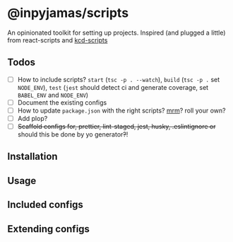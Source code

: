 # @inpyjamas/scripts

An opinionated toolkit for setting up projects. Inspired (and plugged a little) from react-scripts and [kcd-scripts][kcd-scripts]


## Todos

- [ ] How to include scripts? `start` (`tsc -p . --watch`), `build` (`tsc -p .` set `NODE_ENV`), `test` (`jest` should detect ci and generate coverage, set `BABEL_ENV` and `NODE_ENV`)
- [ ] Document the existing configs
- [ ] How to update `package.json` with the right scripts? [mrm][mrm]? roll your own?
- [ ] Add plop?
- [ ] ~~Scaffold configs for, prettier, lint-staged, jest, husky, .eslintignore or~~ should this be done by yo generator~~?~~!

## Installation

## Usage

## Included configs

## Extending configs

[kcd-scripts]: https://github.com/kentcdodds/kcd-scripts
[react-scripts]: https://github.com/facebook/create-react-app
[mrm]: https://github.com/sapegin/mrm
